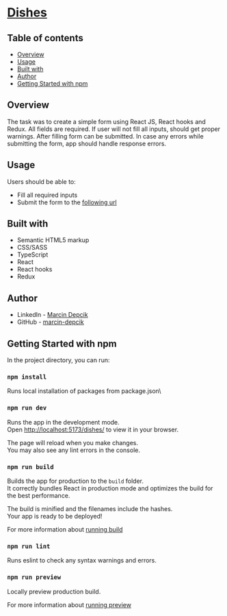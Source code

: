 # [Dishes](https://marcin-depcik.github.io/dishes/)

## Table of contents

- [Overview](#overview)
- [Usage](#the-challenge)
- [Built with](#built-with)
- [Author](#author)
- [Getting Started with npm](#getting-started-with-npm)

## Overview

The task was to create a simple form using React JS, React hooks and Redux. All fields are required. If user will not fill all inputs, should get proper warnings. After filling form can be submitted. In case any errors while submitting the form, app should handle response errors.

## Usage

Users should be able to:

- Fill all required inputs
- Submit the form to the [following url](https://umzzcc503l.execute-api.us-west-2.amazonaws.com/dishes/)

## Built with

- Semantic HTML5 markup
- CSS/SASS
- TypeScript
- React
- React hooks
- Redux

## Author

- LinkedIn - [Marcin Depcik](https://linkedin.com/in/marcindepcik)
- GitHub - [marcin-depcik](https://github.com/marcin-depcik)

## Getting Started with npm

In the project directory, you can run:

### `npm install`

Runs local installation of packages from package.json\

### `npm run dev`

Runs the app in the development mode.\
Open [http://localhost:5173/dishes/](http://localhost:5173/dishes/) to view it in your browser.

The page will reload when you make changes.\
You may also see any lint errors in the console.

### `npm run build`

Builds the app for production to the `build` folder.\
It correctly bundles React in production mode and optimizes the build for the best performance.

The build is minified and the filenames include the hashes.\
Your app is ready to be deployed!

For more information about [running build](https://vitejs.dev/guide/cli.html#build)

### `npm run lint`

Runs eslint to check any syntax warnings and errors.

### `npm run preview`

Locally preview production build.

For more information about [running preview](https://vitejs.dev/guide/cli.html#vite-preview)

